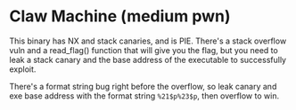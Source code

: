 # Claw Machine (medium pwn)
This binary has NX and stack canaries, and is PIE.  There's a stack overflow vuln and a read_flag() function that will give you the flag, but you need to leak a stack canary and the base address of the executable to successfully exploit. 

There's a format string bug right before the overflow, so leak canary and exe base address with the format string ```%21$p%23$p```, then overflow to win.
